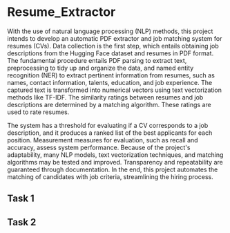 # Resume_Extractor

With the use of natural language processing (NLP) methods, this project intends to develop an automatic PDF extractor and job matching system for resumes (CVs). Data collection is the first step, which entails obtaining job descriptions from the Hugging Face dataset and resumes in PDF format. The fundamental procedure entails PDF parsing to extract text, preprocessing to tidy up and organize the data, and named entity recognition (NER) to extract pertinent information from resumes, such as names, contact information, talents, education, and job experience. The captured text is transformed into numerical vectors using text vectorization methods like TF-IDF. The similarity ratings between resumes and job descriptions are determined by a matching algorithm. These ratings are used to rate resumes.

  The system has a threshold for evaluating if a CV corresponds to a job description, and it produces a ranked list of the best applicants for each position. Measurement measures for evaluation, such as recall and accuracy, assess system performance. Because of the project's adaptability, many NLP models, text vectorization techniques, and matching algorithms may be tested and improved. Transparency and repeatability are guaranteed through documentation. In the end, this project automates the matching of candidates with job criteria, streamlining the hiring process.




## Task 1







## Task 2
